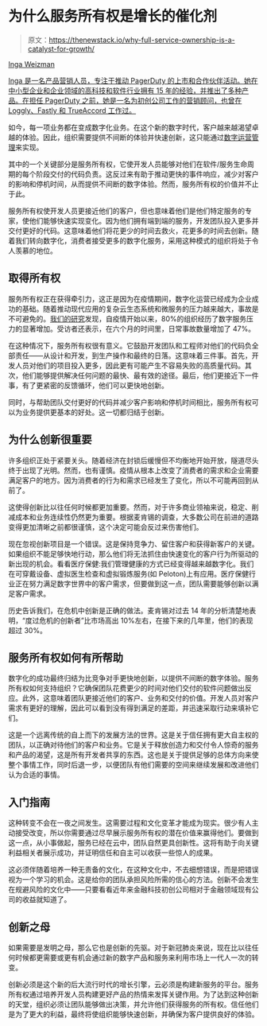# 为什么服务所有权是增长的催化剂

> 原文：<https://thenewstack.io/why-full-service-ownership-is-a-catalyst-for-growth/>

[](https://www.linkedin.com/in/ingaweizman/)

[Inga Weizman](https://www.linkedin.com/in/ingaweizman/)

[Inga 是一名产品营销人员，专注于推动 PagerDuty 的上市和合作伙伴活动。她在中小型企业和企业领域的高科技和软件行业拥有 15 年的经验，并推出了多种产品。在担任 PagerDuty 之前，她是一名为初创公司工作的营销顾问，也曾在 Loggly、Fastly 和 TrueAccord 工作过。](https://www.linkedin.com/in/ingaweizman/)

[](https://www.linkedin.com/in/ingaweizman/)[](https://www.linkedin.com/in/ingaweizman/)

如今，每一项业务都在变成数字化业务。在这个新的数字时代，客户越来越渴望卓越的体验。因此，组织需要提供不间断的体验并快速创新，这只能通过[数字运营管理](https://www.pagerduty.com/digital-operations-management/)来实现。

其中的一个关键部分是服务所有权，它使开发人员能够对他们在软件/服务生命周期的每个阶段交付的代码负责。这反过来有助于推动更快的事件响应，减少对客户的影响和停机时间，从而提供不间断的数字体验。然而，服务所有权的价值并不止于此。

服务所有权使开发人员更接近他们的客户，但也意味着他们是他们特定服务的专家，使他们能够快速实现变化。因为他们拥有端到端的服务，开发团队投入更多并交付更好的代码。这意味着他们将花更少的时间去救火，花更多的时间去创新。随着我们转向数字化，消费者接受更多的数字化服务，采用这种模式的组织将处于令人羡慕的地位。

## 取得所有权

服务所有权正在获得牵引力，这正是因为在疫情期间，数字化运营已经成为企业成功的基础。随着推动现代应用的复杂云生态系统和微服务的压力越来越大，事故是不可避免的。[我们的研究](https://www.pagerduty.com/blog/survey-findings-digital-pressure-2020/)发现，自疫情开始以来，80%的组织经历了数字服务压力的显著增加。受访者还表示，在六个月的时间里，日常事故数量增加了 47%。

在这种情况下，服务所有权很有意义。它鼓励开发团队和工程师对他们的代码负全部责任——从设计和开发，到生产操作和最终的日落。这意味着三件事。首先，开发人员对他们的项目投入更多，因此更有可能产生不容易失败的高质量代码。其次，他们能够提供解决任何问题的最快、最有效的途径。最后，他们更接近下一件事，有了更紧密的反馈循环，他们可以更快地创新。

同时，与帮助团队交付更好的代码并减少客户影响和停机时间相比，服务所有权可以为业务提供更基本的好处。这一切都归结于创新。

## 为什么创新很重要

许多组织正处于紧要关头。随着经济在封锁后缓慢但不均衡地开始开放，隧道尽头终于出现了光明。然而，也有谨慎。疫情从根本上改变了消费者的需求和企业需要满足客户的地方。因为消费者的行为和需求已经发生了变化，所以不可能再回到从前了。

这使得创新比以往任何时候都更加重要。然而，对于许多商业领袖来说，稳定、削减成本和业务连续性仍然更为重要。根据麦肯锡的调查，大多数公司在前进的道路变得更加清晰之前都很谨慎，这个决定可能会反过来伤害他们。

现在忽视创新项目是一个错误。这是保持竞争力、留住客户和获得新客户的关键。如果组织不能足够快地行动，那么他们将无法抓住由快速变化的客户行为所驱动的新出现的机会。看看医疗保健:我们管理健康的方式已经变得越来越数字化。我们在可穿戴设备、虚拟医生检查和虚拟锻炼服务(如 Peloton)上有应用。医疗保健行业正在努力满足数字世界中的客户需求，但要做到这一点，团队需要能够创新以满足客户需求。

历史告诉我们，在危机中创新是正确的做法。麦肯锡对过去 14 年的分析清楚地表明，“度过危机的创新者”比市场高出 10%左右，在接下来的几年里，他们的表现超过 30%。

## 服务所有权如何有所帮助

数字化的成功最终归结为比竞争对手更快地创新，以提供不间断的数字体验。服务所有权如何支持组织？它确保团队花费更少的时间对他们交付的软件问题做出反应。此外，这意味着团队更接近他们的客户、业务和交付的价值。开发人员对客户需求有更好的理解，因此可以看到没有得到满足的差距，并迅速采取行动来填补它们。

这是一个远离传统的自上而下的发展方法的世界。这是关于信任拥有更大自主权的团队，以正确对待他们的客户和业务。它是关于释放创造力和交付令人惊奇的服务和产品的渴望，这是所有开发者共享的东西。这也是关于提供足够的总体方向来使整个事情工作，同时后退一步，以便团队有他们需要的空间来继续发展和改进他们认为合适的事情。

## 入门指南

这种转变不会在一夜之间发生。这需要过程和文化变革才能成为现实。很少有人主动接受改变，所以你需要通过尽早展示服务所有权的潜在价值来赢得他们。要做到这一点，从小事做起，服务已经在云中，团队自然更具创新性。这将有助于向关键利益相关者展示成功，并证明信任和自主可以收获一些惊人的成果。

这必须伴随着培养一种无责备的文化，在这种文化中，不去细想错误，而是把错误视为一个学习的机会。这是给你的团队承担风险所需的信心的方法。创新不会发生在规避风险的文化中——只要看看近年来金融科技初创公司相对于金融领域现有公司的收益就知道了。

## 创新之母

如果需要是发明之母，那么它也是创新的先驱。对于新冠肺炎来说，现在比以往任何时候都更需要或更有机会通过新的数字产品和服务来利用市场上一代人一次的转变。

创新必须是这个新的后大流行时代的增长引擎，云必须是构建新服务的平台。服务所有权通过培养开发人员构建更好产品的热情来发挥关键作用。为了达到这种创新的天堂，组织必须让团队能够做出决策，并允许他们获得服务的所有权。信任他们是为了更大的利益，最终将使组织能够快速创新，并确保为客户提供良好的体验。

<svg xmlns:xlink="http://www.w3.org/1999/xlink" viewBox="0 0 68 31" version="1.1"><title>Group</title> <desc>Created with Sketch.</desc></svg>